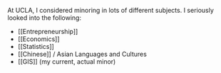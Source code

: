 At UCLA, I considered minoring in lots of different subjects. I seriously looked into the following:
- [[Entrepreneurship]]
- [[Economics]]
- [[Statistics]]
- [[Chinese]] / Asian Languages and Cultures
- [[GIS]] (my current, actual minor)